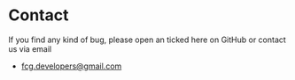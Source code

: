 # Contact

If you find any kind of bug, please open an ticked here on GitHub or contact us via email

- fcg.developers@gmail.com